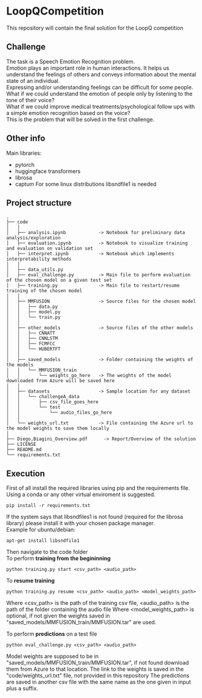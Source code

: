 # LoopQCompetition
This repository will contain the final solution for the LoopQ competition  

## Challenge 
The task is a Speech Emotion Recognition problem.  
Emotion plays an important role in human interactions. It helps us understand the feelings of others and conveys information about the mental state of an individual.  
Expressing and/or understanding feelings can be difficult for some people.  
What if we could understand the emotion of people only by listening to the tone of their voice?  
What if we could improve medical treatments/psychological follow ups with a simple emotion recognition based on the voice?  
This is the problem that will be solved in the first challenge.  

## Other info
Main libraries:  
- pytorch
- huggingface transformers
- librosa
- captum
For some linux distributions libsndfile1 is needed

## Project structure

	.
	├── code
	│   │
	│   ├── analysis.ipynb            -> Notebook for preliminary data analysis/exploration
	│   ├── evaluation.ipynb		  -> Notebook to visualize training and evaluation on validation set
	│   ├── interpret.ipynb			  -> Notebook which implements interpretability methods
	│   │
	│   ├── data_utils.py
	│   ├── eval_challenge.py		  -> Main file to perform evaluation of the chosen model on a given test set
	│   ├── training.py				  -> Main file to restart/resume training of the chosen model
	│   │
	│   ├── MMFUSION				  -> Source files for the chosen model
	│   │   ├── data.py
	│   │   ├── model.py
	│   │   └── train.py
	│   │
	│   ├── other_models			  -> Source files of the other models
	│   │   ├── CNNATT
	│   │   ├── CNNLSTM
	│   │   ├── FCMFCC
	│   │   └── HUBERTFT
	│   │
	│   ├── saved_models			  -> Folder containing the weights of the models
	│   │   └── MMFUSION_train
	│   │       └── weights_go_here	  -> The weights of the model downloaded from Azure will be saved here
	│   │
	│   ├── datasets				  -> Sample location for any dataset
	│   │   └── challengeA_data
	│   │       ├── csv_file_goes_here
	│   │       └── test
	│   │           └── audio_files_go_here
	│   │
	│   └── weights_url.txt			  -> File containing the Azure url to the model weights to save them locally
	│
	├── Diego,Biagini_Overview.pdf 		-> Report/Overview of the solution
	├── LICENSE
	├── README.md
	└── requirements.txt

## Execution
First of all install the required libraries using pip and the requirements file.  
Using a conda or any other virtual enviroment is suggested.

    pip install -r requirements.txt

If the system says that libsndfiles1 is not found (required for the librosa library) please install it with your chosen package manager.  
Example for ubuntu/debian:
	
	apt-get install libsndfile1

Then navigate to the code folder  
To perform **training from the begininning**

    python training.py start <csv_path> <audio_path>

To **resume training**

    python training.py resume <csv_path> <audio_path> <model_weights_path>

Where <csv_path> is the path of the training csv file, <audio_path> is the path of the folder containing the audio file
Where <model_weights_path> is optional, if not given the weights saved in "saved_models/MMFUSION_train/MMFUSION.tar" are used. 

To perform **predictions** on a test file  

    python eval_challenge.py <csv_path> <audio_path>

Model weights are supposed to be in "saved_models/MMFUSION_train/MMFUSION.tar", if not found download them from Azure to that location.
The link to the weights is saved in the "code/weights_url.txt" file, not provided in this repository
The predictions are saved in another csv file with the same name as the one given in input plus a suffix.